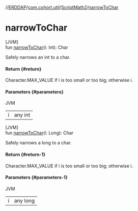 //[ERDDAP](../../../index.md)/[com.cohort.util](../index.md)/[ScriptMath2](index.md)/[narrowToChar](narrow-to-char.md)

# narrowToChar

[JVM]\
fun [narrowToChar](narrow-to-char.md)(i: Int): Char

Safely narrows an int to a char.

#### Return {#return}

Character.MAX_VALUE if i is too small or too big; otherwise i.

#### Parameters {#parameters}

JVM

| | |
|---|---|
| i | any int |

[JVM]\
fun [narrowToChar](narrow-to-char.md)(i: Long): Char

Safely narrows a long to a char.

#### Return {#return-1}

Character.MAX_VALUE if i is too small or too big; otherwise i.

#### Parameters {#parameters-1}

JVM

| | |
|---|---|
| i | any long |
